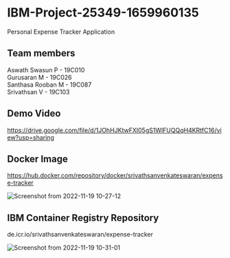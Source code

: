 # IBM-Project-25349-1659960135
Personal Expense Tracker Application

## Team members
Aswath Swasun P - 19C010 </br>
Gurusaran M - 19C026 </br>
Santhasa Rooban M - 19C087 </br>
Srivathsan V - 19C103 </br>

## Demo Video

https://drive.google.com/file/d/1JOhHJKtwFXI05gS1WlFUQQqH4KRtfC16/view?usp=sharing

## Docker Image

https://hub.docker.com/repository/docker/srivathsanvenkateswaran/expense-tracker

![Screenshot from 2022-11-19 10-27-12](https://user-images.githubusercontent.com/74530357/202835100-55798ee1-a265-4be6-84c5-9d18705046de.png)


## IBM Container Registry Repository

de.icr.io/srivathsanvenkateswaran/expense-tracker

![Screenshot from 2022-11-19 10-31-01](https://user-images.githubusercontent.com/74530357/202835090-2d5d793a-0028-4852-ba48-34562620c471.png)
